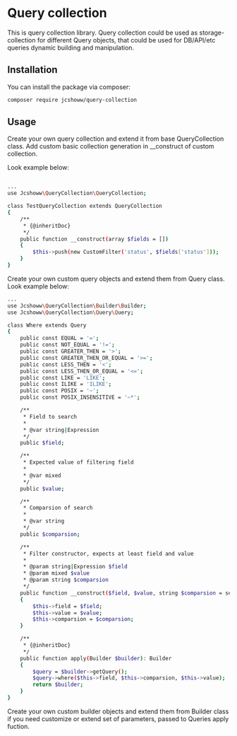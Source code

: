 # Query collection

This is query collection library. Query collection could be used as storage-collection for different Query objects, that could be used for DB/API/etc queries dynamic building and manipulation.

## Installation

You can install the package via composer:

```bash
composer require jcshoww/query-collection
```

## Usage

Create your own query collection and extend it from base QueryCollection class. Add custom basic collection generation in __construct of custom collection.

Look example below:

```bash

...
use Jcshoww\QueryCollection\QueryCollection;

class TestQueryCollection extends QueryCollection
{
    /**
     * {@inheritDoc}
     */
    public function __construct(array $fields = [])
    {
        $this->push(new CustomFilter('status', $fields['status']));
    }
}
```

Create your own custom query objects and extend them from Query class.
Look example below:

```bash
...
use Jcshoww\QueryCollection\Builder\Builder;
use Jcshoww\QueryCollection\Query\Query;

class Where extends Query
{
    public const EQUAL = '=';
    public const NOT_EQUAL = '!=';
    public const GREATER_THEN = '>';
    public const GREATER_THEN_OR_EQUAL = '>=';
    public const LESS_THEN = '<';
    public const LESS_THEN_OR_EQUAL = '<=';
    public const LIKE = 'LIKE';
    public const ILIKE = 'ILIKE';
    public const POSIX = '~';
    public const POSIX_INSENSITIVE = '~*';

    /**
     * Field to search
     * 
     * @var string|Expression
     */
    public $field;

    /**
     * Expected value of filtering field
     * 
     * @var mixed
     */
    public $value;

    /**
     * Comparsion of search
     * 
     * @var string
     */
    public $comparsion;

    /**
     * Filter constructor, expects at least field and value
     * 
     * @param string|Expression $field
     * @param mixed $value
     * @param string $comparsion
     */
    public function __construct($field, $value, string $comparsion = self::EQUAL)
    {
        $this->field = $field;
        $this->value = $value;
        $this->comparsion = $comparsion;
    }

    /**
     * {@inheritDoc}
     */
    public function apply(Builder $builder): Builder
    {
        $query = $builder->getQuery();
        $query->where($this->field, $this->comparsion, $this->value);
        return $builder;
    }
}

```

Create your own custom builder objects and extend them from Builder class if you need customize or extend set of parameters, passed to Queries apply fuction.